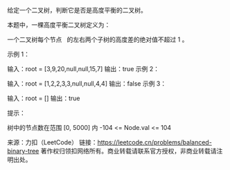 给定一个二叉树，判断它是否是高度平衡的二叉树。

本题中，一棵高度平衡二叉树定义为：

一个二叉树每个节点   的左右两个子树的高度差的绝对值不超过 1 。



示例 1：

输入：root = [3,9,20,null,null,15,7]
输出：true
示例 2：

输入：root = [1,2,2,3,3,null,null,4,4]
输出：false
示例 3：

输入：root = []
输出：true



提示：

树中的节点数在范围 [0, 5000] 内
-104 <= Node.val <= 104

来源：力扣（LeetCode）
链接：https://leetcode.cn/problems/balanced-binary-tree
著作权归领扣网络所有。商业转载请联系官方授权，非商业转载请注明出处。
